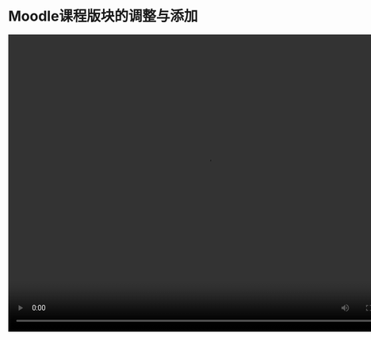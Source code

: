 # Moodle课程版块的调整与添加

<video src="https://www.woteach.cn/pluginfile.php/940/mod_resource/content/1/3.6%20Moodle%E8%AF%BE%E7%A8%8B%E7%89%88%E5%9D%97%E7%9A%84%E8%B0%83%E6%95%B4%E4%B8%8E%E6%B7%BB%E5%8A%A0.mp4" width="800px" height="600px" controls="controls"></video>